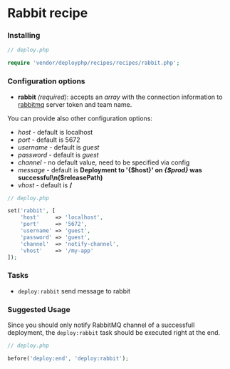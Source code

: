 # Rabbit recipe

### Installing

```php
// deploy.php

require 'vendor/deployphp/recipes/recipes/rabbit.php';
```

### Configuration options

- **rabbit** *(required)*: accepts an *array* with the connection information to [rabbitmq](http://www.rabbitmq.com) server token and team name.


You can provide also other configuration options:

 - *host* - default is localhost
 - *port* - default is 5672
 - *username* - default is *guest*
 - *password* - default is *guest*
 - *channel* - no default value, need to be specified via config
 - *message* - default is **Deployment to '{$host}' on *{$prod}* was successful\n($releasePath)**
 - *vhost* - default is **/**


```php
// deploy.php

set('rabbit', [
    'host'     => 'localhost',
    'port'     => '5672',
    'username' => 'guest',
    'password' => 'guest',
    'channel'  => 'notify-channel',
    'vhost'    => '/my-app'
]);
```

### Tasks

- `deploy:rabbit` send message to rabbit

### Suggested Usage

Since you should only notify RabbitMQ channel of a successfull deployment, the `deploy:rabbit` task should be executed right at the end.

```php
// deploy.php

before('deploy:end', 'deploy:rabbit');
```